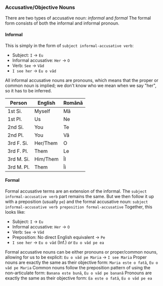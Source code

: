 ### Accusative/Objective Nouns

There are two types of accusative noun: *informal* and *formal*
The formal form consists of both the informal and informal pronoun.

#### Informal
This is simply in the form of `subject informal-accusative verb`:
* Subject: `I` -> `Eu`
* Informal accusative: `Her` -> `O`
* Verb: `See` -> `Văd`
* `I see her` -> `Eu o văd`

All informal accusative nouns are pronouns, which means that the proper or common noun is implied; we don't know who we mean when we say "her", so it has to be inferred.

|Person|English|Română|
|-|-|-|
|1st Si.|Myself|Mă|
|1st Pl.|Us|Ne|
|2nd Si.|You|Te|
|2nd Pl.|You|Vă|
|3rd F. Si.|Her/Them|O|
|3rd F. Pl.|Them|Le|
|3rd M. Si.|Him/Them|Îl|
|3rd M. Pl.|Them|Îi|


#### Formal
Formal accusative terms are an extension of the informal.
The `subject informal-accusative verb` part remains the same.
But we then follow it up with a preposition (usually `pe`) and the formal accusative noun: `subject informal-accusative verb preposition formal-accusative`
Together, this looks like:

* Subject: `I` -> `Eu`
* Informal accusative: `Her` -> `O`
* Verb: `See` -> `Văd`
* Preposition: No direct English equivalent -> `Pe`
* `I see her` -> `Eu o văd` (Inf.) *or* `Eu o văd pe ea`

Formal accusative nouns can be either pronouns or proper/common nouns, allowing for us to be explicit:
`Eu o văd pe Maria` -> `I see Maria`
Proper nouns are exactly the same as their objective form:
`Maria este o fată`, `Eu o văd pe Maria`
Common nouns follow the preposition pattern of using the non-articulate form:
`Banana este bună`, `Eu o văd pe banană`
Pronouns are exactly the same as their objective form:
`Ea este o fată`, `Eu o văd pe ea`
